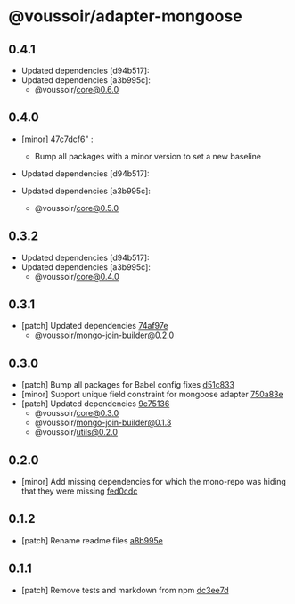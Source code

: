 # @voussoir/adapter-mongoose

## 0.4.1

- Updated dependencies [d94b517]:
- Updated dependencies [a3b995c]:
  - @voussoir/core@0.6.0

## 0.4.0

- [minor] 47c7dcf6"
  :

  - Bump all packages with a minor version to set a new baseline

- Updated dependencies [d94b517]:
- Updated dependencies [a3b995c]:
  - @voussoir/core@0.5.0

## 0.3.2

- Updated dependencies [d94b517]:
- Updated dependencies [a3b995c]:
  - @voussoir/core@0.4.0

## 0.3.1

- [patch] Updated dependencies [74af97e](74af97e)
  - @voussoir/mongo-join-builder@0.2.0

## 0.3.0

- [patch] Bump all packages for Babel config fixes [d51c833](d51c833)
- [minor] Support unique field constraint for mongoose adapter [750a83e](750a83e)
- [patch] Updated dependencies [9c75136](9c75136)
  - @voussoir/core@0.3.0
  - @voussoir/mongo-join-builder@0.1.3
  - @voussoir/utils@0.2.0

## 0.2.0

- [minor] Add missing dependencies for which the mono-repo was hiding that they were missing [fed0cdc](fed0cdc)

## 0.1.2

- [patch] Rename readme files [a8b995e](a8b995e)

## 0.1.1

- [patch] Remove tests and markdown from npm [dc3ee7d](dc3ee7d)

